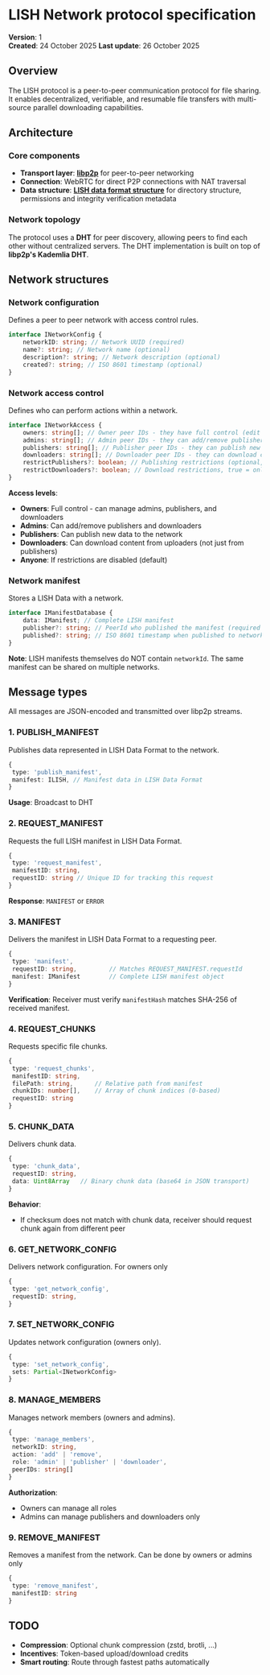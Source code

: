 # LISH Network protocol specification

**Version**: 1  
**Created**: 24 October 2025
**Last update**: 26 October 2025

## Overview

The LISH protocol is a peer-to-peer communication protocol for file sharing. It enables decentralized, verifiable, and resumable file transfers with multi-source parallel downloading capabilities.

## Architecture

### Core components

- **Transport layer**: [**libp2p**](https://en.wikipedia.org/wiki/Libp2p) for peer-to-peer networking
- **Connection**: WebRTC for direct P2P connections with NAT traversal
- **Data structure**: [**LISH data format structure**](./LISH_DATA_FORMAT.md) for directory structure, permissions and integrity verification metadata

### Network topology

The protocol uses a **DHT** for peer discovery, allowing peers to find each other without centralized servers. The DHT implementation is built on top of **libp2p's Kademlia DHT**.

## Network structures

### Network configuration

Defines a peer to peer network with access control rules.

```typescript
interface INetworkConfig {
	networkID: string; // Network UUID (required)
	name?: string; // Network name (optional)
	description?: string; // Network description (optional)
	created?: string; // ISO 8601 timestamp (optional)
}
```

### Network access control

Defines who can perform actions within a network.

```typescript
interface INetworkAccess {
	owners: string[]; // Owner peer IDs - they have full control (edit network config, admins, publishers, downloaders)
	admins: string[]; // Admin peer IDs - they can add/remove publishers and downloaders
	publishers: string[]; // Publisher peer IDs - they can publish new data to the network
	downloaders: string[]; // Downloader peer IDs - they can download content from uploaders
	restrictPublishers?: boolean; // Publishing restrictions (optional, default: false), true = only publishers can publish new data, false/undefined = anyone can publish
	restrictDownloaders?: boolean; // Download restrictions, true = only downloaders can download, false/undefined = anyone can download (default)
}
```

**Access levels**:

- **Owners**: Full control - can manage admins, publishers, and downloaders
- **Admins**: Can add/remove publishers and downloaders
- **Publishers**: Can publish new data to the network
- **Downloaders**: Can download content from uploaders (not just from publishers)
- **Anyone**: If restrictions are disabled (default)

### Network manifest

Stores a LISH Data with a network.

```typescript
interface IManifestDatabase {
	data: IManifest; // Complete LISH manifest
	publisher?: string; // PeerId who published the manifest (required only when INetworkAccess exists)
	published?: string; // ISO 8601 timestamp when published to network (optional)
}
```

**Note**: LISH manifests themselves do NOT contain `networkId`. The same manifest can be shared on multiple networks.

## Message types

All messages are JSON-encoded and transmitted over libp2p streams.

### 1. PUBLISH_MANIFEST

Publishes data represented in LISH Data Format to the network.

```typescript
{
 type: 'publish_manifest',
 manifest: ILISH, // Manifest data in LISH Data Format
}
```

**Usage**: Broadcast to DHT

### 2. REQUEST_MANIFEST

Requests the full LISH manifest in LISH Data Format.

```typescript
{
 type: 'request_manifest',
 manifestID: string,
 requestID: string // Unique ID for tracking this request
}
```

**Response**: `MANIFEST` or `ERROR`

### 3. MANIFEST

Delivers the manifest in LISH Data Format to a requesting peer.

```typescript
{
 type: 'manifest',
 requestID: string,         // Matches REQUEST_MANIFEST.requestId
 manifest: IManifest        // Complete LISH manifest object
}
```

**Verification**: Receiver must verify `manifestHash` matches SHA-256 of received manifest.

### 4. REQUEST_CHUNKS

Requests specific file chunks.

```typescript
{
 type: 'request_chunks',
 manifestID: string,
 filePath: string,      // Relative path from manifest
 chunkIDs: number[],    // Array of chunk indices (0-based)
 requestID: string
}
```

### 5. CHUNK_DATA

Delivers chunk data.

```typescript
{
 type: 'chunk_data',
 requestID: string,
 data: Uint8Array   // Binary chunk data (base64 in JSON transport)
}
```

**Behavior**:

- If checksum does not match with chunk data, receiver should request chunk again from different peer

### 6. GET_NETWORK_CONFIG

Delivers network configuration. For owners only

```typescript
{
 type: 'get_network_config',
 requestID: string,
}
```

### 7. SET_NETWORK_CONFIG

Updates network configuration (owners only).

```typescript
{
 type: 'set_network_config',
 sets: Partial<INetworkConfig>
}
```

### 8. MANAGE_MEMBERS

Manages network members (owners and admins).

```typescript
{
 type: 'manage_members',
 networkID: string,
 action: 'add' | 'remove',
 role: 'admin' | 'publisher' | 'downloader',
 peerIDs: string[]
}
```

**Authorization**:

- Owners can manage all roles
- Admins can manage publishers and downloaders only

### 9. REMOVE_MANIFEST

Removes a manifest from the network. Can be done by owners or admins only

```typescript
{
 type: 'remove_manifest',
 manifestID: string
}
```

## TODO

- **Compression**: Optional chunk compression (zstd, brotli, ...)
- **Incentives**: Token-based upload/download credits
- **Smart routing**: Route through fastest paths automatically
